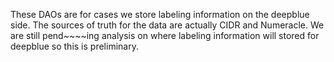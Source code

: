 These DAOs are for cases we store labeling information on the deepblue side. The sources of truth for the data are actually CIDR and Numeracle. We are still pend~~~~ing analysis on where labeling information will stored for deepblue so this is preliminary.
